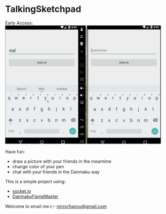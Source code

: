 # TalkingSketchpad

Early Access:
![alt tag](https://github.com/Mirrorhanyu/TalkingSketchpad/blob/master/image.gif)

Have fun:
* draw a picture with your friends in the meantime
* change color of your pen
* chat with your friends in the Danmaku way

This is a simple project using:
* [socket.io](https://github.com/socketio/socket.io)
* [DanmakuFlameMaster](https://github.com/Bilibili/DanmakuFlameMaster)

Welcome to email me :point_right: mirrorhanyu@gmail.com
